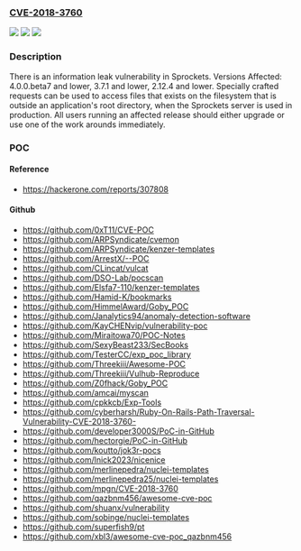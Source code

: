 ### [CVE-2018-3760](https://cve.mitre.org/cgi-bin/cvename.cgi?name=CVE-2018-3760)
![](https://img.shields.io/static/v1?label=Product&message=Sprockets&color=blue)
![](https://img.shields.io/static/v1?label=Version&message=n%2Fa&color=blue)
![](https://img.shields.io/static/v1?label=Vulnerability&message=Path%20Traversal%20(CWE-22)&color=brighgreen)

### Description

There is an information leak vulnerability in Sprockets. Versions Affected: 4.0.0.beta7 and lower, 3.7.1 and lower, 2.12.4 and lower. Specially crafted requests can be used to access files that exists on the filesystem that is outside an application's root directory, when the Sprockets server is used in production. All users running an affected release should either upgrade or use one of the work arounds immediately.

### POC

#### Reference
- https://hackerone.com/reports/307808

#### Github
- https://github.com/0xT11/CVE-POC
- https://github.com/ARPSyndicate/cvemon
- https://github.com/ARPSyndicate/kenzer-templates
- https://github.com/ArrestX/--POC
- https://github.com/CLincat/vulcat
- https://github.com/DSO-Lab/pocscan
- https://github.com/Elsfa7-110/kenzer-templates
- https://github.com/Hamid-K/bookmarks
- https://github.com/HimmelAward/Goby_POC
- https://github.com/Janalytics94/anomaly-detection-software
- https://github.com/KayCHENvip/vulnerability-poc
- https://github.com/Miraitowa70/POC-Notes
- https://github.com/SexyBeast233/SecBooks
- https://github.com/TesterCC/exp_poc_library
- https://github.com/Threekiii/Awesome-POC
- https://github.com/Threekiii/Vulhub-Reproduce
- https://github.com/Z0fhack/Goby_POC
- https://github.com/amcai/myscan
- https://github.com/cpkkcb/Exp-Tools
- https://github.com/cyberharsh/Ruby-On-Rails-Path-Traversal-Vulnerability-CVE-2018-3760-
- https://github.com/developer3000S/PoC-in-GitHub
- https://github.com/hectorgie/PoC-in-GitHub
- https://github.com/koutto/jok3r-pocs
- https://github.com/lnick2023/nicenice
- https://github.com/merlinepedra/nuclei-templates
- https://github.com/merlinepedra25/nuclei-templates
- https://github.com/mpgn/CVE-2018-3760
- https://github.com/qazbnm456/awesome-cve-poc
- https://github.com/shuanx/vulnerability
- https://github.com/sobinge/nuclei-templates
- https://github.com/superfish9/pt
- https://github.com/xbl3/awesome-cve-poc_qazbnm456

